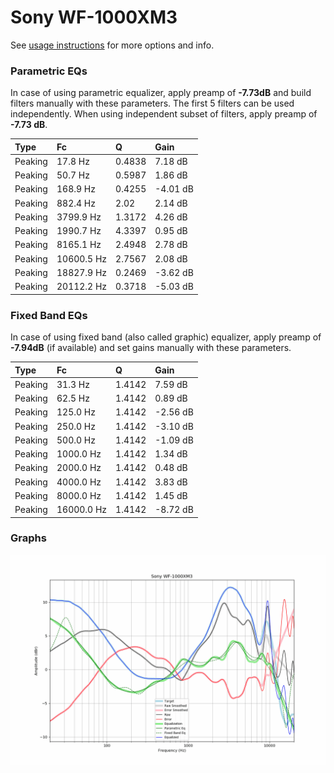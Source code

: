 # Sony WF-1000XM3
See [usage instructions](https://github.com/jaakkopasanen/AutoEq#usage) for more options and info.

### Parametric EQs
In case of using parametric equalizer, apply preamp of **-7.73dB** and build filters manually
with these parameters. The first 5 filters can be used independently.
When using independent subset of filters, apply preamp of **-7.73 dB**.

| Type    | Fc         |      Q | Gain     |
|:--------|:-----------|:-------|:---------|
| Peaking | 17.8 Hz    | 0.4838 | 7.18 dB  |
| Peaking | 50.7 Hz    | 0.5987 | 1.86 dB  |
| Peaking | 168.9 Hz   | 0.4255 | -4.01 dB |
| Peaking | 882.4 Hz   | 2.02   | 2.14 dB  |
| Peaking | 3799.9 Hz  | 1.3172 | 4.26 dB  |
| Peaking | 1990.7 Hz  | 4.3397 | 0.95 dB  |
| Peaking | 8165.1 Hz  | 2.4948 | 2.78 dB  |
| Peaking | 10600.5 Hz | 2.7567 | 2.08 dB  |
| Peaking | 18827.9 Hz | 0.2469 | -3.62 dB |
| Peaking | 20112.2 Hz | 0.3718 | -5.03 dB |

### Fixed Band EQs
In case of using fixed band (also called graphic) equalizer, apply preamp of **-7.94dB**
(if available) and set gains manually with these parameters.

| Type    | Fc         |      Q | Gain     |
|:--------|:-----------|:-------|:---------|
| Peaking | 31.3 Hz    | 1.4142 | 7.59 dB  |
| Peaking | 62.5 Hz    | 1.4142 | 0.89 dB  |
| Peaking | 125.0 Hz   | 1.4142 | -2.56 dB |
| Peaking | 250.0 Hz   | 1.4142 | -3.10 dB |
| Peaking | 500.0 Hz   | 1.4142 | -1.09 dB |
| Peaking | 1000.0 Hz  | 1.4142 | 1.34 dB  |
| Peaking | 2000.0 Hz  | 1.4142 | 0.48 dB  |
| Peaking | 4000.0 Hz  | 1.4142 | 3.83 dB  |
| Peaking | 8000.0 Hz  | 1.4142 | 1.45 dB  |
| Peaking | 16000.0 Hz | 1.4142 | -8.72 dB |

### Graphs
![](./Sony%20WF-1000XM3.png)